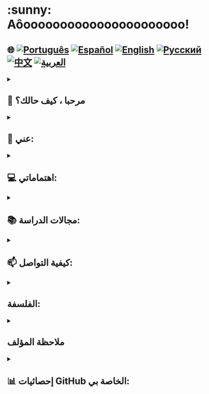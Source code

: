 <h1>:sunny: Aôoooooooooooooooooooooo! </h1>

## 🌐 [![Português](https://img.shields.io/badge/Português-green)](https://github.com/SamuelRocha91/SamuelRocha91/blob/main/README.md) [![Español](https://img.shields.io/badge/Español-yellow)](https://github.com/SamuelRocha91/SamuelRocha91/blob/main/README_SP.MD) [![English](https://img.shields.io/badge/English-blue)](https://github.com/SamuelRocha91/SamuelRocha91/blob/main/README_EN.MD) [![Русский](https://img.shields.io/badge/Русский-lightgrey)](https://github.com/SamuelRocha91/SamuelRocha91/blob/main/README_язык.md) [![中文](https://img.shields.io/badge/中文-red)](https://github.com/SamuelRocha91/SamuelRocha91/blob/main/README_华语.md) [![العربية](https://img.shields.io/badge/العربية-orange)](https://github.com/SamuelRocha91/SamuelRocha91/blob/main/README_ar.md)


<details>
<summary> <h2>👋 مرحبا ، كيف حالك؟ </h2> </summary>
<br>

<div>
  <p>ماذا يمكنني مساعدتك؟ </p>
  <p>GitHub الخاص بي في حالة تغيير مستمر 🏃</p>
  <p>فيما يلي المعايير الحالية للمستودع (أو قيد التنفيذ🫠️)</p>

<summary><h2> 🎭️ مشاريع React </h2> </summary>

  - 🌶️ [تطبيق الوصفات](https://github.com/SamuelRocha91/ProjectRecipesApp/blob/main/README_ar.md)
- 🎮 [Trivia](https://github.com/SamuelRocha91/trivia_game/blob/main/README_ar.md)
- 🐣 [Pokedex](https://github.com/SamuelRocha91/pokedex/blob/main/README_ar.md)
- 🏪 [متجر على الإنترنت للواجهة الأمامية](https://github.com/SamuelRocha91/project-frontend-online-store/blob/main/README_ar.md)
- 👛 [منظم النفقات](https://github.com/SamuelRocha91/project-trybewallet/blob/main/README_ar.md)

<summary><h2> 🪢️ مشاريع Node </h2> </summary>

- 🗡️ [Trybe Smith](https://github.com/SamuelRocha91/TrybeSmith/blob/main/README_ar.md)
- 🪧 [Blogs Api](https://github.com/SamuelRocha91/BlogsApi/blob/main/README_ar.md)
- 🐉 [Trybers and Dragons](https://github.com/SamuelRocha91/trybeAndDragons/blob/main/README_ar.md)
- ⚽ [Typescript FootBall API](https://github.com/SamuelRocha91/trybeFutebolClube/blob/main/README_ar.md)

<summary><h2> 👶️ مشاريع المبتدئين </h2> </summary>

- 🖥️ [Binary Converter](https://github.com/SamuelRocha91/Bin2Dec/blob/main/README_ar.md)
- 🎨 [Pixels Art](https://github.com/SamuelRocha91/PixelsArt/blob/main/README_ar.md)
- 📝 [Todo List](https://github.com/SamuelRocha91/TodoList/blob/main/README_ar.md)
- 🧮 [Calculator](https://github.com/SamuelRocha91/calculator/blob/main/README_ar.md)
- 🦖 [Meme generator](https://github.com/SamuelRocha91/memeGenerator/blob/main/README_ar.md)
- 🪐 [Star Wars Planets](https://github.com/SamuelRocha91/javascriptStarWarsPlanets/blob/main/README_ar.md)

<summary><h2> 🔋️ مشاريع Full-Stack </h2> </summary>

### Delivery
  - 💎 [Delivery Backend](https://github.com/SamuelRocha91/delivery_back/blob/main/README_ar.md) - تطبيق الباكند في Rails لمنصة التوصيل
  - 🛒 [Consumy Application](https://github.com/SamuelRocha91/consumy/blob/main/README_ar.md) - تطبيق المستهلك
  - 👨‍💼 [Seller Application](https://github.com/SamuelRocha91/seller_application/blob/main/README_ar.md) - تطبيق البائع
  - 💲 [Paymenty API](https://github.com/SamuelRocha91/paymenty/blob/main/README_ar.md) - واجهة برمجة التطبيقات للدفع

### قياس API
  - 📏 [React Precision Application](https://github.com/SamuelRocha91/precisionReactApplication/blob/main/README_ar.md) - واجهة لتسجيل قياسات الغاز والماء
  - 🤖 [Node API](https://github.com/SamuelRocha91/apiMeasureWaterAndGas/blob/main/README_ar.md) - واجهة برمجة التطبيقات لتسجيل القياسات والاستهلاك

<hr/>
<summary><h2> ☕️ مشاريع Java </h2> </summary>

- 🌾 [مشروع Agrix Java - إدارة المزارع](https://github.com/SamuelRocha91/Agrix/blob/main/README_ar.md) 
- 🏛️ [محدد المتحف](https://github.com/SamuelRocha91/localizadorDeMuseus/blob/main/README_ar.md)
- 📃 [قواعد التقدم](https://github.com/SamuelRocha91/project_rule_of_progression/blob/main/README_ar.md)
- 🗳️ [نظام التصويت](https://github.com/SamuelRocha91/sistemaDeVotacao/blob/main/README_ar.md)

<summary><h2> 📱️ مشاريع Kotlin </h2> </summary>

- 📜 [القائمة الافتراضية](https://github.com/SamuelRocha91/kotlinVirtualMenu/blob/main/README_ar.md)
-  ☀️ [تطبيق الطقس](https://github.com/SamuelRocha91/kotlinWeatherApp/blob/main/README_ar.md)
- 💱 [سعر صرف Kotlin](https://github.com/SamuelRocha91/kotlinExchangeRate/blob/main/README_ar.md)
- 👤 [تسجيل الدخول الاجتماعي](https://github.com/SamuelRocha91/kotlinLoginSocial/blob/main/README_ar.md)

<summary><h2> 🔴️ مشاريع Ruby </h2> </summary>

- 📽️ [Rails Movie](https://github.com/SamuelRocha91/rails_movies_catalog/blob/main/README_ar.md)
- 👩‍⚖️[تمارين Odin](https://github.com/SamuelRocha91/ruby_exercises/blob/main/README_ar.md)

<summary><h2> 🎲️ قواعد البيانات </h2> </summary>

- 🚗️ [إيجار السيارات](https://github.com/SamuelRocha91/dbRentalCar/blob/main/README_ar.md)

<summary><h2> 🐍️ مشاريع Python </h2> </summary>

- 7⃣️ [الخوارزميات](https://github.com/SamuelRocha91/Algorithms/blob/main/README_ar.md)
- 🍲️ [طلبات المطعم](https://github.com/SamuelRocha91/restaurantOrders/blob/main/README_ar.md)
-  ✍️ [البرامج النصية](https://github.com/SamuelRocha91/scripts/blob/main/README_ar.md)
- 🕵️‍♀️ [Trybe ليست Google](https://github.com/SamuelRocha91/trybeIsNotGoogle/blob/main/README_ar.md)

</details>

<details>

<summary><h2>🧑 عني:</h2></summary>
<p>صموئيل روشا، من باهيا🇧🇷، سوتروبوليتانو⚫🔴 ومطور ويب.</p>

[![Full-Stack Web Development Course](https://img.shields.io/badge/-Certified_Web_Developer-blue?style=flat&logo=google-chrome&logoColor=white)](https://www.credential.net/ad5e0984-fa07-41b0-a50b-51cb25fd0010#gs.ffccza)
[![Certified Java Developer](https://img.shields.io/badge/-Certified_Java_Developer-red?style=flat&logo=java&logoColor=white)](https://www.credential.net/b0eedfe8-4280-4cc4-b832-49f1d9426664#gs.ffcj0a)
[![JavaScript Algorithms and Data Structures](https://img.shields.io/badge/-JavaScript_Algorithms_and_Data_Structures-yellow?style=flat&logo=javascript&logoColor=white)](https://www.freecodecamp.org/certification/Sam_sr91/javascript-algorithms-and-data-structures)

</details>

<details>

<summary><h2>💻 اهتماماتي:</h2></summary>
<p>مفتوح لتبادل الخبرات، إنشاء مشاريع جديدة، تلقي عروض عمل وصنع صداقات جديدة</p>
</details>

<details>
<summary><h2>📚 مجالات الدراسة:</h2></summary>
<ul>
  <li>🖥️ الواجهة الأمامية: Vue.js، React.js</li>
  <li>📡 الواجهة الخلفية: Node.js، Spring Framework، Ruby on Rails</li>
  <li>📖 لغات البرمجة: Java، JavaScript، TypeScript</li>
  <li>💡 تقنيات أخرى: Docker، MySQL، Express، Redux، Jest، JUnit</li>
</ul>
</details>
<details>
<summary><h2>📫 كيفية التواصل:</h2></summary>
<ul>
  <li>💼 <a href="https://www.linkedin.com/in/samuel-rocha-88278224a/" target="_blank">LinkedIn</a></li>
  <li>📱 <a href="https://wa.me/71992594946" target="_blank">WhatsApp</a></li>
  <li>📧 <a href="mailto:samuel_sr@hotmail.com.br">البريد الإلكتروني</a></li>
  <li>💬 Discord: samuelrocha91#1543</li>
</ul>
</details>

<details>
<summary><h2>الفلسفة:</h2></summary>

<div style="max-width: 500px; margin: auto;">
  <img src="./cuidadoCOmOTrem.jpeg" style="width: 500px; height: 500px; border-radius: 4px;"/>
</div>

>    "دعنا نتقدم، نقوم بعمل وقفة رأسية، دون النظر إلى الوراء؛ بعد كل شيء: سيأتي القطار في يوم من الأيام." 
>  - مؤلف غير معروف من باهيا 😅️
 
   
</details>

<details>
<summary><h2> ملاحظة المؤلف</h2></summary>
 <div style="border: 1px solid #ddd; border-radius: 8px; padding: 16px; background-color: #f9f9f9; margin-top: 8px;">
    <p style="line-height: 1.6; color: #555; font-size: 1.1em; margin: 0; text-align:center">
      أطلب عذركم على وفرة الألوان والرموز التعبيرية التي تعرضتم لها. كانت طريقتي المتواضعة والمزعجة في محاولة جذب انتباهكم لجهودي وتفاني. آمل أن يتمكن على الأقل بعض الأطفال الذين تعرفهم من قراءة النص والموافقة على هذه الفوضى. شكرًا لكم!
    </p>
  </div>
</details>

<details>
<summary><h2>📊 إحصائيات GitHub الخاصة بي:</h2></summary>

[![SamuelRocha91 GitHub stats](https://github-readme-stats.vercel.app/api?username=SamuelRocha91)](https://github.com/SamuelRocha91/github-readme-stats)
![Top Langs](https://github-readme-stats.vercel.app/api/top-langs/?username=SamuelRocha91&langs_count=8&layout=compact)

![](https://api.visitorbadge.io/api/VisitorHit?user=SamuelRocha91&repo=SamuelRocha91-visitors-badge&countColor=%237B1E7A)
</details>
